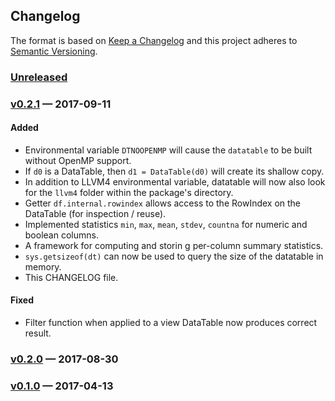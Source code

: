 ## Changelog
The format is based on [Keep a Changelog](http://keepachangelog.com/)
and this project adheres to [Semantic Versioning](http://semver.org/).

### [Unreleased](https://github.com/h2oai/datatable/compare/HEAD...v0.2.1)


### [v0.2.1](https://github.com/h2oai/datatable/compare/v0.2.1...v0.2.0) — 2017-09-11
#### Added
- Environmental variable `DTNOOPENMP` will cause the `datatable` to be built without OpenMP support.
- If `d0` is a DataTable, then `d1 = DataTable(d0)` will create its shallow copy.
- In addition to LLVM4 environmental variable, datatable will now also look for the `llvm4` folder
  within the package's directory.
- Getter `df.internal.rowindex` allows access to the RowIndex on the DataTable (for inspection / reuse).
- Implemented statistics `min`, `max`, `mean`, `stdev`, `countna` for numeric and boolean columns.
- A framework for computing and storin g per-column summary statistics.
- `sys.getsizeof(dt)` can now be used to query the size of the datatable in memory.
- This CHANGELOG file.

#### Fixed
- Filter function when applied to a view DataTable now produces correct result.

### [v0.2.0](https://github.com/h2oai/datatable/compare/v0.2.0...v0.1.0) — 2017-08-30

### [v0.1.0](https://github.com/h2oai/datatable/tree/v0.1.0) — 2017-04-13
